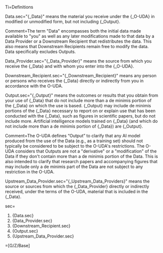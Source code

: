 Ti=Definitions

Data.sec="{_Data}" means the material you receive under the {_O-UDA} in modified or unmodified form, but not including {_Output}.

Comment=The term "Data" encompasses both the initial data made available to "you" as well as any later modifications made to that data by a Data Provider or a Downstream Recipient that redistributes the data. This also means that Downstream Recipients remain free to modify the data. Data specifically excludes Outputs.

Data_Provider.sec="{_Data_Provider}" means the source from which you receive the {_Data} and with whom you enter into the {_O-UDA}.

Downstream_Recipient.sec="{_Downstream_Recipient}" means any person or persons who receives the {_Data} directly or indirectly from you in accordance with the O-UDA.

Output.sec="{_Output}" means the outcomes or results that you obtain from your use of {_Data} that do not include more than a de minimis portion of the {_Data} on which the use is based.  {_Output} may include de minimis portions of the {_Data} necessary to report on or explain use that has been conducted with the {_Data}, such as figures in scientific papers, but do not include more.  Artificial intelligence models trained on {_Data} (and which do not include more than a de minimis portion of {_Data}) are {_Output}.

Comment=The O-UDA defines “Output” to clarify that any AI model produced from the use of the Data (e.g., as a training set) should not typically be considered to be subject to the O-UDA's restrictions. The O-UDA considers that Outputs are not a "derivative" or a "modification" of the Data if they don't contain more than a de minimis portion of the Data. This is also intended to clarify that research papers and accompanying figures that may include only a de minimis part of the Data are not subject to any restriction in the O-UDA.

Upstream_Data_Provider.sec="{_Upstream_Data_Providers}" means the source or sources from which the {_Data_Provider} directly or indirectly received, under the terms of the O-UDA, material that is included in the {_Data}.

sec=<ol><li>{Data.sec}</li><li>{Data_Provider.sec}</li><li>{Downstream_Recipient.sec}</li><li>{Output.sec}</li><li>{Upstream_Data_Provider.sec}</li></ol>

=[G/Z/Base]


